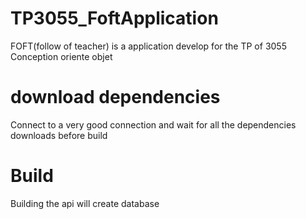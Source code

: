 # TP3055_FoftApplication
FOFT(follow of teacher) is a application develop for the TP of 3055 Conception oriente objet

# download dependencies
Connect to a very good connection and wait for all the dependencies downloads before build

# Build 
Building the api will create database 
